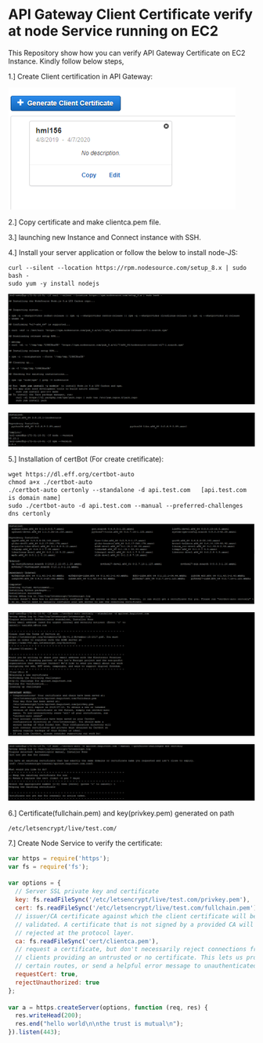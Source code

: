 # API Gateway Client Certificate verify at node Service running on EC2

This Repository show how you can verify API Gateway Certificate on EC2 Instance. Kindly follow below steps,

1.] Create Client certification in API Gateway:

![APIGW](https://github.com/yash-sonani/APIGatewayClientCertificateVerifyOnEC2/blob/master/APIGW-Client%20Certificate.png)

2.] Copy certificate and make clientca.pem file.

3.] launching new Instance and Connect instance with SSH.

4.] Install your server application or follow the below to install node-JS:

```
curl --silent --location https://rpm.nodesource.com/setup_8.x | sudo bash -
sudo yum -y install nodejs

```

![Install-Node-1](https://github.com/yash-sonani/APIGatewayClientCertificateVerifyOnEC2/blob/master/Node-Instalation-1.png)

![Install-Node-2](https://github.com/yash-sonani/APIGatewayClientCertificateVerifyOnEC2/blob/master/Node-Instalation-2.png)

5.] Installation of certBot (For create cretificate):

```
wget https://dl.eff.org/certbot-auto
chmod a+x ./certbot-auto
./certbot-auto certonly --standalone -d api.test.com   [api.test.com is domain name]
sudo ./certbot-auto -d api.test.com --manual --preferred-challenges dns certonly   
```

![Install-certBot-1](https://github.com/yash-sonani/APIGatewayClientCertificateVerifyOnEC2/blob/master/certBot-Installation-1.png)

![Install-certBot-2](https://github.com/yash-sonani/APIGatewayClientCertificateVerifyOnEC2/blob/master/certBot-Installation-2.png)

![Install-certBot-3](https://github.com/yash-sonani/APIGatewayClientCertificateVerifyOnEC2/blob/master/certBot-Installation-3.png)

6.] Certificate(fullchain.pem) and key(privkey.pem) generated on path

```
/etc/letsencrypt/live/test.com/
```

7.] Create Node Service to verify the certificate:

```js
var https = require('https');
var fs = require('fs');

var options = {
  // Server SSL private key and certificate
  key: fs.readFileSync('/etc/letsencrypt/live/test.com/privkey.pem'),
  cert: fs.readFileSync('/etc/letsencrypt/live/test.com/fullchain.pem'),
  // issuer/CA certificate against which the client certificate will be
  // validated. A certificate that is not signed by a provided CA will be
  // rejected at the protocol layer.
  ca: fs.readFileSync('cert/clientca.pem'),
  // request a certificate, but don't necessarily reject connections from
  // clients providing an untrusted or no certificate. This lets us protect only
  // certain routes, or send a helpful error message to unauthenticated clients.
  requestCert: true,
  rejectUnauthorized: true
};

var a = https.createServer(options, function (req, res) {
  res.writeHead(200);
  res.end("hello world\n\nthe trust is mutual\n");
}).listen(443);
```

